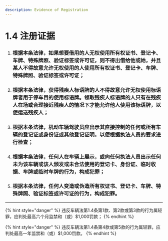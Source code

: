 ```yaml
---
description: Evidence of Registration
---
```


# 1.4 注册证据

1.  ### 根据本条法律，如果想要借用的人无权使用所有权证书、登记卡、车牌、特殊牌照、验证标签或许可证，则不得出借给他或她，并且某人不得故意允许无权使用的人使用所有权证书、登记卡、车牌、特殊牌照、验证标签或许可证；


2.  ### 根据本条法律，获得残疾人标语牌的人不得故意允许无权使用标语牌者用于停车目的使用标语牌。领取残疾人标语牌的人只有在残疾人在场或合理接近残疾人的情况下才能允许他人使用该标语牌，以便运送残疾人；


3.  ### 根据本条法律，机动车辆驾驶员应出示其直接控制的任何或所有车辆的登记证或身份证或其他登记证明，以便根据执法人员的要求进行检查；


4.  ### 根据本条法律，任何人在车辆上展示，或向任何执法人员出示任何未为该车辆或该人颁发或未合法使用的登记卡、身份证、临时收据、车牌或临时车牌的行为，构成犯罪；


5.  ### 根据本条法律，任何人变造或伪造所有权证书、登记卡、车牌、特殊牌照、验证标签或许可证的行为，构成犯罪。

***

{% hint style="danger" %}
违反车辆法第1.4条第1款、第2款或第3款的行为属轻罪，应判处最高六个月监禁和（或）$1,000罚款；
{% endhint %}

{% hint style="danger" %}
违反车辆法第1.4条第4款或第5款的行为属轻罪，应判处最高一年监禁和（或）$1,000罚款。
{% endhint %}